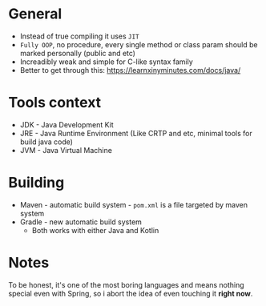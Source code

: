 # General
* Instead of true compiling it uses `JIT` 
* `Fully OOP`, no procedure, every single method or class param should be marked personally (public and etc)
* Increadibly weak and simple for C-like syntax family
* Better to get through this: https://learnxinyminutes.com/docs/java/

# Tools context
* JDK - Java Development Kit
* JRE - Java Runtime Environment (Like CRTP and etc, minimal tools for build java code)
* JVM - Java Virtual Machine

# Building
* Maven - automatic build system - `pom.xml` is a file targeted by maven system
* Gradle - new automatic build system
    * Both works with either Java and Kotlin

# Notes
To be honest, it's one of the most boring languages and means nothing special even with Spring, so i abort the idea of even touching it **right now**.